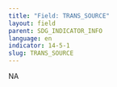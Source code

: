 ```yaml
---
title: "Field: TRANS_SOURCE"
layout: field
parent: SDG_INDICATOR_INFO
language: en
indicator: 14-5-1
slug: TRANS_SOURCE
---
```

NA